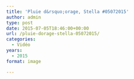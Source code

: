```yaml
---
title: 'Pluie d&rsquo;orage, Stella #05072015'
author: admin
type: post
date: 2015-07-05T18:46:00+00:00
url: /pluie-dorage-stella-05072015/
categories:
  - Vidéo
years:
  - 2015
format: image

---
```

<span class="embed-youtube" style="text-align:center; display: block;"></span>